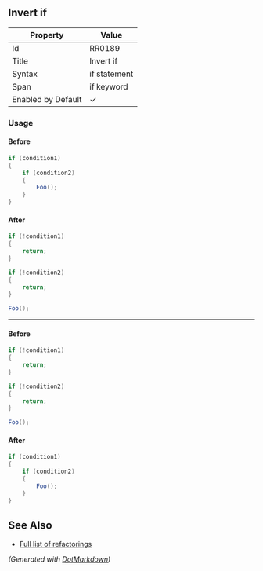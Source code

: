 ## Invert if

| Property           | Value        |
| ------------------ | ------------ |
| Id                 | RR0189       |
| Title              | Invert if    |
| Syntax             | if statement |
| Span               | if keyword   |
| Enabled by Default | &#x2713;     |

### Usage

#### Before

```csharp
if (condition1)
{
    if (condition2)
    {
        Foo();
    }
}
```

#### After

```csharp
if (!condition1)
{
    return;
}

if (!condition2)
{
    return;
}

Foo();
```

- - -

#### Before

```csharp
if (!condition1)
{
    return;
}

if (!condition2)
{
    return;
}

Foo();
```

#### After

```csharp
if (condition1)
{
    if (condition2)
    {
        Foo();
    }
}
```

## See Also

* [Full list of refactorings](Refactorings.md)


*\(Generated with [DotMarkdown](http://github.com/JosefPihrt/DotMarkdown)\)*